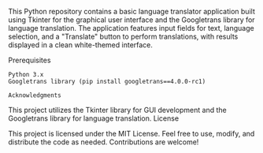 This Python repository contains a basic language translator application built using Tkinter for the graphical user interface and the Googletrans library for language translation. The application features input fields for text, language selection, and a "Translate" button to perform translations, with results displayed in a clean white-themed interface.

Prerequisites

    Python 3.x
    Googletrans library (pip install googletrans==4.0.0-rc1)

    Acknowledgments

This project utilizes the Tkinter library for GUI development and the Googletrans library for language translation.
License

This project is licensed under the MIT License. Feel free to use, modify, and distribute the code as needed. Contributions are welcome!